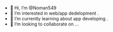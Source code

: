- 👋 Hi, I’m @Noman549
- 👀 I’m interested in web/app dedelopment .
- 🌱 I’m currently learning about app developing .
- 💞️ I’m looking to collaborate on ...


<!---
Noman549/Noman549 is a ✨ special ✨ repository because its `README.md` (this file) appears on your GitHub profile.
You can click the Preview link to take a look at your changes.
--->
